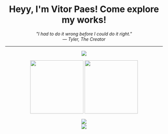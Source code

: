 <h1 align="center">Heyy, I'm Vitor Paes! Come explore my works!</h1>

<p align="center"><em>"I had to do it wrong before I could do it right."<br>— Tyler, The Creator</em></p>

---

<p align="center">
  <img src="https://github-profile-trophy.vercel.app/?username=VitorPaes-coder&theme=onedark&no-frame=true&margin-w=15&row=1" />
</p>

<p align="center">
  <img height="170" src="https://github-readme-stats.vercel.app/api?username=VitorPaes-coder&show_icons=true&theme=transparent&hide=prs,issues&count_private=true" />
  <img height="170" src="https://github-readme-stats.vercel.app/api/top-langs/?username=VitorPaes-coder&layout=compact&theme=transparent" />
</p>

<p align="center">
  <img src="https://streak-stats.demolab.com?user=VitorPaes-coder&theme=transparent" />
  <br />
  <img src="https://komarev.com/ghpvc/?username=VitorPaes-coder&color=blue&style=flat" />
</p>
